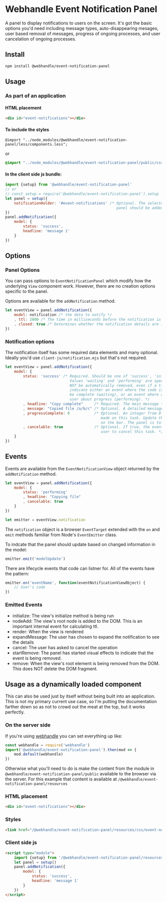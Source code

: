 # Webhandle Event Notification Panel

A panel to display notifications to users on the screen. It's got the basic options
you'd need including message types, auto-disappearing mesages, user based removal
of messages, progress of ongoing processes, and user cancelation of ongoing
processes.

## Install

```bash
npm install @webhandle/event-notification-panel
```


## Usage

### As part of an application

#### HTML placement
```html
<div id="event-notifications"></div>
```

#### To include the styles

```less
@import "../node_modules/@webhandle/event-notification-panel/less/components.less";
```

or
```scss
@import "../node_modules/@webhandle/event-notification-panel/public/css/event-notification-panel.css";
```

#### In the client side js bundle:

```js
import {setup} from '@webhandle/event-notification-panel'
// or
// const setup = require('@webhandle/event-notification-panel').setup
let panel = setup({
	notificationHolder: '#event-notifications' /* Optional. The selector of the element to which the
												  panel should be added. */
})
panel.addNotification({
	model: {
		status: 'success',
		headline: 'message 1'
	}
})
```



## Options

### Panel Options

You can pass options to `EventNotificationPanel` which modify how the underlying `View` component work.
However, there are no creation options specific to the panel.

Options are available for the `addNotification` method.

```js
let eventView = panel.addNotification({
	model: notification /* the data to notify */
	, ttl: 2000 /* The time in milliseconds before the notification is automatically removed */
	, closed: true /* Determines whether the notification details are initially shown. Default is true */
})
```

### Notification options

The notification itself has some required data elements and many optional. Ideally you'd use `client-js/notification.mjs`
but that's not required.

```js
let eventView = panel.addNotification({
	model: {
		status: 'success' /* Required. Should be one of 'success', 'info', 'error', 'warning', 'waiting', or 'performing'.
							 Values 'waiting' and 'performing' are special in that they indicate a notification which should
							 NOT be automatically removed, even if a time to live (ttl) is specified. These types
							 indicate either an event where the code isn't able to offer information on when it will 
							 be complete (waiting), or an event where a progress bar should be shown to update the
							 user about progress (performing). */
		, headline: "Copy complete" 	/* Required. The main message to show the user */
		, message: "Copied file /a/b/c"	/* Optional. A detailed message which the user may or may not see. */
		, progressComplete: 0			/* Optional. An integer from 0 to 100 which indicates how much progress has been
										   made on this task. Update this value to change how much progress is shown
										   on the bar. The panel is told to update the html by triggering an event.*/
		, cancelable: true				/* Optional. If true, the event will show a cancel button which will allow the
										   user to cancel this task. */
	}
})
```


## Events

Events are available from the `EventNotificationView` object returned by the `addNotification` method.


```js
let eventView = panel.addNotification({
	model: {
		status: 'performing'
		, headline: "Copying file"
		, cancelable: true
	}
})

let emitter = eventView.notification
```

The `notification` object is a browser `EventTarget` extended with the `on` and `emit` methods familiar from
Node's `EventEmitter` class.

To indcate that the panel should update based on changed information in the model:

```js
emitter.emit('modelUpdate')
```

There are lifecycle events that code can listner for. All of the events have the pattern:

```js
emitter.on('eventName', function(eventNotificationViewObject) {
	// User's code
})
```

### Emitted Events

* initialize: The view's initialize method is being run
* nodeAdd: The view's root node is added to the DOM. This is an important internal event for calculating ttl.
* render: When the view is rendered
* expandMessage: The user has chosen to expand the notification to see the details
* cancel: The user has asked to cancel the operation
* startRemove: The panel has started visual effects to indicate that the event is being removed.
* remove: When the view's root element is being removed from the DOM. This does NOT delete the DOM fragment.


## Usage as a dynamically loaded component

This can also be used just by itself without being built into an application. This is not my primary current
use case, so I'm putting the documentation farther down so as not to crowd out the meat at the top, but it
works perfectly.

### On the server side

If you're using [webhandle](https://www.npmjs.com/package/webhandle) you can set everything up like:

```js
const webhandle = require('webhandle')
import('@webhandle/event-notification-panel').then(mod => {
	mod.default(webhandle)
})
```

Otherwise what you'll need to do is make the content from the module in `@webhandle/event-notification-panel/public`
available to the browser via the server. For this example that content is available at 
`/@webhandle/event-notification-panel/resources`



### HTML placement
```html
<div id="event-notifications"></div>
```

### Styles

```html
<link href="/@webhandle/event-notification-panel/resources/css/event-notification-panel.css" rel="stylesheet">
```

### Client side js
```html
<script type="module">
	import {setup} from '/@webhandle/event-notification-panel/resources/js/event-notification-panel.js'
	let panel = setup()
	panel.addNotification({
		model: {
			status: 'success',
			headline: 'message 1'
		}
	})
</script>
```

